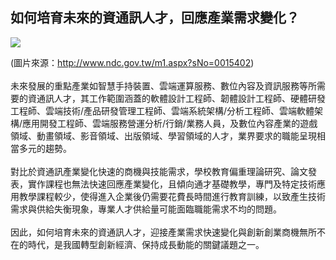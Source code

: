 ## 如何培育未來的資通訊人才，回應產業需求變化？
![](127.jpg)

(圖片來源：http://www.ndc.gov.tw/m1.aspx?sNo=0015402)<br>
<br>未來發展的重點產業如智慧手持裝置、雲端運算服務、數位內容及資訊服務等所需要的資通訊人才，其工作範圍涵蓋的軟體設計工程師、韌體設計工程師、硬體研發工程師、雲端技術/產品研發管理工程師、雲端系統架構/分析工程師、雲端軟體架構/應用開發工程師、雲端服務營運分析/行銷/業務人員，及數位內容產業的遊戲領域、動畫領域、影音領域、出版領域、學習領域的人才，業界要求的職能呈現相當多元的趨勢。<br>
<br>對比於資通訊產業變化快速的商機與技能需求，學校教育偏重理論研究、論文發表，實作課程也無法快速回應產業變化，且傾向通才基礎教學，專門及特定技術應用教學課程較少，使得進入企業後仍需要花費長時間進行教育訓練，以致產生技術需求與供給失衡現象，專業人才供給量可能面臨職能需求不均的問題。<br>
<br>因此，如何培育未來的資通訊人才，迎接產業需求快速變化與創新創業商機無所不在的時代，是我國轉型創新經濟、保持成長動能的關鍵議題之一。
